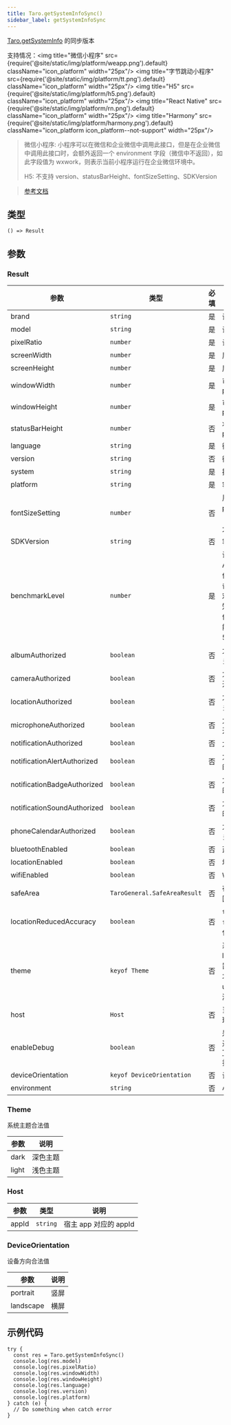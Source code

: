 ```yaml
---
title: Taro.getSystemInfoSync()
sidebar_label: getSystemInfoSync
---
```


[Taro.getSystemInfo](./getSystemInfo) 的同步版本

支持情况：<img title="微信小程序" src={require('@site/static/img/platform/weapp.png').default} className="icon_platform" width="25px"/> <img title="字节跳动小程序" src={require('@site/static/img/platform/tt.png').default} className="icon_platform" width="25px"/> <img title="H5" src={require('@site/static/img/platform/h5.png').default} className="icon_platform" width="25px"/> <img title="React Native" src={require('@site/static/img/platform/rn.png').default} className="icon_platform" width="25px"/> <img title="Harmony" src={require('@site/static/img/platform/harmony.png').default} className="icon_platform icon_platform--not-support" width="25px"/>

> 微信小程序: 小程序可以在微信和企业微信中调用此接口，但是在企业微信中调用此接口时，会额外返回一个 environment 字段（微信中不返回），如此字段值为 wxwork，则表示当前小程序运行在企业微信环境中。
>
> H5: 不支持 version、statusBarHeight、fontSizeSetting、SDKVersion

> [参考文档](https://developers.weixin.qq.com/miniprogram/dev/api/base/system/system-info/wx.getSystemInfoSync.html)

## 类型

```tsx
() => Result
```

## 参数

### Result

| 参数 | 类型 | 必填 | 说明 |
| --- | --- | :---: | --- |
| brand | `string` | 是 | 设备品牌 |
| model | `string` | 是 | 设备型号 |
| pixelRatio | `number` | 是 | 设备像素比 |
| screenWidth | `number` | 是 | 屏幕宽度，单位px |
| screenHeight | `number` | 是 | 屏幕高度，单位px |
| windowWidth | `number` | 是 | 可使用窗口宽度，单位px |
| windowHeight | `number` | 是 | 可使用窗口高度，单位px |
| statusBarHeight | `number` | 否 | 状态栏的高度，单位px |
| language | `string` | 是 | 微信设置的语言 |
| version | `string` | 否 | 微信版本号 |
| system | `string` | 是 | 操作系统及版本 |
| platform | `string` | 是 | 客户端平台 |
| fontSizeSetting | `number` | 否 | 用户字体大小（单位px）。以微信客户端「我-设置-通用-字体大小」中的设置为准 |
| SDKVersion | `string` | 否 | 客户端基础库版本 |
| benchmarkLevel | `number` | 是 | 设备性能等级（仅Android小游戏）。取值为：-2 或 0（该设备无法运行小游戏），-1（性能未知），>=1（设备性能值，该值越高，设备性能越好，目前最高不到50） |
| albumAuthorized | `boolean` | 否 | 允许微信使用相册的开关（仅 iOS 有效） |
| cameraAuthorized | `boolean` | 否 | 允许微信使用摄像头的开关 |
| locationAuthorized | `boolean` | 否 | 允许微信使用定位的开关 |
| microphoneAuthorized | `boolean` | 否 | 允许微信使用麦克风的开关 |
| notificationAuthorized | `boolean` | 否 | 允许微信通知的开关 |
| notificationAlertAuthorized | `boolean` | 否 | 允许微信通知带有提醒的开关（仅 iOS 有效） |
| notificationBadgeAuthorized | `boolean` | 否 | 允许微信通知带有标记的开关（仅 iOS 有效） |
| notificationSoundAuthorized | `boolean` | 否 | 允许微信通知带有声音的开关（仅 iOS 有效） |
| phoneCalendarAuthorized | `boolean` | 否 | 允许微信使用日历的开关 |
| bluetoothEnabled | `boolean` | 否 | 蓝牙的系统开关 |
| locationEnabled | `boolean` | 否 | 地理位置的系统开关 |
| wifiEnabled | `boolean` | 否 | Wi-Fi 的系统开关 |
| safeArea | `TaroGeneral.SafeAreaResult` | 否 | 在竖屏正方向下的安全区域 |
| locationReducedAccuracy | `boolean` | 否 | `true` 表示模糊定位，`false` 表示精确定位，仅 iOS 支持 |
| theme | `keyof Theme` | 否 | 系统当前主题，取值为light或dark，全局配置"darkmode":true时才能获取，否则为 undefined （不支持小游戏） |
| host | `Host` | 否 | 当前小程序运行的宿主环境 |
| enableDebug | `boolean` | 否 | 是否已打开调试。可通过右上角菜单或 [Taro.setEnableDebug](/docs/apis/base/debug/setEnableDebug) 打开调试。 |
| deviceOrientation | `keyof DeviceOrientation` | 否 | 设备方向 |
| environment | `string` | 否 | 小程序当前运行环境 |

### Theme

系统主题合法值

| 参数 | 说明 |
| --- | --- |
| dark | 深色主题 |
| light | 浅色主题 |

### Host

| 参数 | 类型 | 说明 |
| --- | --- | --- |
| appId | `string` | 宿主 app 对应的 appId |

### DeviceOrientation

设备方向合法值

| 参数 | 说明 |
| --- | --- |
| portrait | 竖屏 |
| landscape | 横屏 |

## 示例代码

```tsx
try {
  const res = Taro.getSystemInfoSync()
  console.log(res.model)
  console.log(res.pixelRatio)
  console.log(res.windowWidth)
  console.log(res.windowHeight)
  console.log(res.language)
  console.log(res.version)
  console.log(res.platform)
} catch (e) {
  // Do something when catch error
}
```
